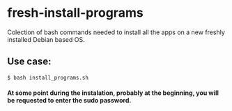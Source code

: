 # fresh-install-programs
Colection of bash commands needed to install all the apps on a new freshly installed Debian based OS.

## Use case:
	$ bash install_programs.sh

#### At some point during the instalation, probably at the beginning, you will be requested to enter the sudo password.
